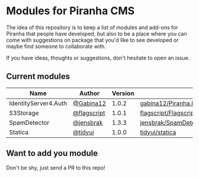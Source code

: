 # Modules for Piranha CMS

The idea of this repository is to keep a list of modules and add-ons for Piranha that
people have developed, but also to be a place where you can come with suggestions on
package that you'd like to see developed or maybe find someone to collaborate with.

If you have ideas, thoughts or suggestions, don't hesitate to open an issue.

## Current modules

| Name | Author | Version | Repo | NuGet |
|------|--------|---------|------|-------|
| IdentityServer4.Auth | [@Gabina12](https://github.com/Gabina12) | 1.0.2 | [gabina12/Piranha.IdentityServer4.Auth](https://github.com/Gabina12/Piranha.IdentityServer4.Auth) | Yes |
| S3Storage | [@flagscript](https://github.com/flagscript) | 1.0.1 | [flagscript/Flagscript.PiranhaCms.Aws.S3Storage](https://github.com/flagscript/Flagscript.PiranhaCms.Aws.S3Storage) | Yes |
| SpamDetector | [@jensbrak](https://github.com/jensbrak) | 1.3.3 | [jensbrak/SpamDetector](https://github.com/jensbrak/SpamDetector) | Yes |
| Statica | [@tidyui](https://github.com/tidyui) | 1.0.0 | [tidyui/statica](https://github.com/tidyui/statica) | Yes |

## Want to add you module

Don't be shy, just send a PR to this repo!
